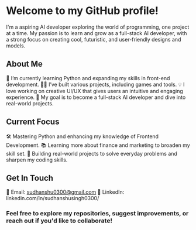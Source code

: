 # Welcome to my GitHub profile!
I'm a aspiring AI developer exploring the world of programming, one project at a time. My passion is to learn and grow as a full-stack AI developer, with a strong focus on creating cool, futuristic, and user-friendly designs and models.

## About Me
🌱 I’m currently learning Python and expanding my skills in front-end development.
👨‍💻 I’ve built various projects, including games and tools.
💡 I love working on creative UI/UX that gives users an intuitive and engaging experience.
🔭 My goal is to become a full-stack AI developer and dive into real-world projects.

## Current Focus
🛠️ Mastering Python and enhancing my knowledge of Frontend Development.
📚 Learning more about finance and marketing to broaden my skill set.
🎯 Building real-world projects to solve everyday problems and sharpen my coding skills.

## Get In Touch
📧 Email: sudhanshu0300@gmail.com
📧 LinkedIn: linkedin.com/in/sudhanshusingh0300/

### Feel free to explore my repositories, suggest improvements, or reach out if you'd like to collaborate!
